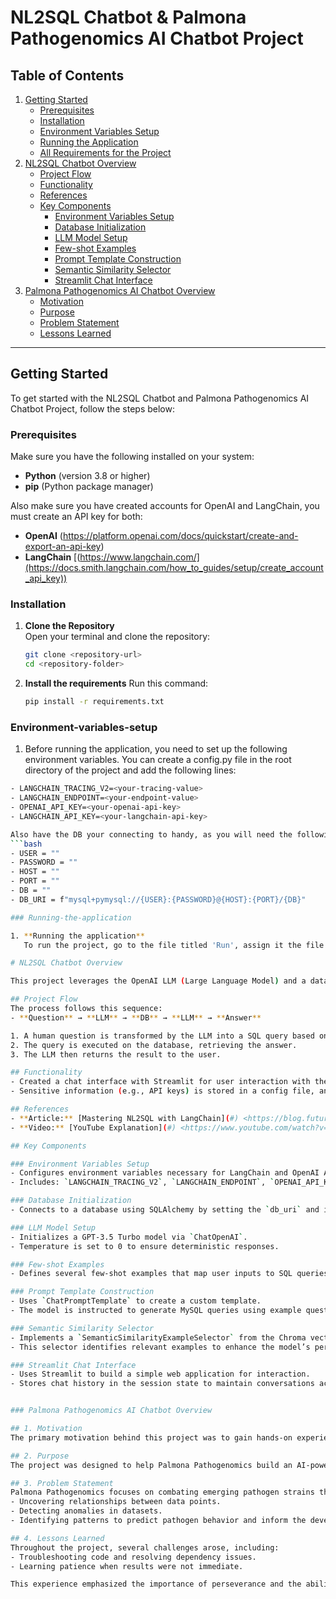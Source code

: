 # NL2SQL Chatbot & Palmona Pathogenomics AI Chatbot Project

## Table of Contents
1. [Getting Started](#getting-started)  
   - [Prerequisites](#prerequisites)  
   - [Installation](#installation)
   - [Environment Variables Setup](#Environment-variables-setup)  
   - [Running the Application](#Running-the-application)  
   - [All Requirements for the Project](requirements.txt)  
2. [NL2SQL Chatbot Overview](#nl2sql-chatbot-overview)  
   - [Project Flow](#project-flow)  
   - [Functionality](#functionality)  
   - [References](#references)  
   - [Key Components](#key-components)  
     - [Environment Variables Setup](#environment-variables-setup-1)  
     - [Database Initialization](#database-initialization)  
     - [LLM Model Setup](#llm-model-setup)  
     - [Few-shot Examples](#few-shot-examples)  
     - [Prompt Template Construction](#prompt-template-construction)  
     - [Semantic Similarity Selector](#semantic-similarity-selector)  
     - [Streamlit Chat Interface](#streamlit-chat-interface)  
3. [Palmona Pathogenomics AI Chatbot Overview](#palmona-pathogenomics-ai-chatbot-overview)  
   - [Motivation](#motivation)  
   - [Purpose](#purpose)  
   - [Problem Statement](#problem-statement)  
   - [Lessons Learned](#lessons-learned)

---

## Getting Started

To get started with the NL2SQL Chatbot and Palmona Pathogenomics AI Chatbot Project, follow the steps below:

### Prerequisites

Make sure you have the following installed on your system:

- **Python** (version 3.8 or higher)
- **pip** (Python package manager)

Also make sure you have created accounts for OpenAI and LangChain, you must create an API key for both:

- **OpenAI** (https://platform.openai.com/docs/quickstart/create-and-export-an-api-key)
- **LangChain** [(https://www.langchain.com/](https://docs.smith.langchain.com/how_to_guides/setup/create_account_api_key))

### Installation

1. **Clone the Repository**  
   Open your terminal and clone the repository:
   ```bash
   git clone <repository-url>
   cd <repository-folder>

2. **Install the requirements**
   Run this command:
   ```bash
   pip install -r requirements.txt

### Environment-variables-setup

1. Before running the application, you need to set up the following environment variables. 
You can create a config.py file in the root directory of the project and add the following lines:
```bash
- LANGCHAIN_TRACING_V2=<your-tracing-value>
- LANGCHAIN_ENDPOINT=<your-endpoint-value>
- OPENAI_API_KEY=<your-openai-api-key>
- LANGCHAIN_API_KEY=<your-langchain-api-key>

Also have the DB your connecting to handy, as you will need the following information to put within the config file:
```bash
- USER = ""
- PASSWORD = ""
- HOST = ""
- PORT = ""
- DB = ""
- DB_URI = f"mysql+pymysql://{USER}:{PASSWORD}@{HOST}:{PORT}/{DB}"

### Running-the-application

1. **Running the application**
   To run the project, go to the file titled 'Run', assign it the file extension .ipynb, this file will start streamlit and launch the chatbot

# NL2SQL Chatbot Overview

This project leverages the OpenAI LLM (Large Language Model) and a database (DB) to derive insights from the information stored within the database.

## Project Flow
The process follows this sequence:
- **Question** → **LLM** → **DB** → **LLM** → **Answer**

1. A human question is transformed by the LLM into a SQL query based on the database properties.
2. The query is executed on the database, retrieving the answer.
3. The LLM then returns the result to the user.

## Functionality
- Created a chat interface with Streamlit for user interaction with the LLM.
- Sensitive information (e.g., API keys) is stored in a config file, and relevant variables are imported into the code.

## References
- **Article:** [Mastering NL2SQL with LangChain](#) <https://blog.futuresmart.ai/mastering-natural-language-to-sql-with-langchain-nl2sql>
- **Video:** [YouTube Explanation](#) <https://www.youtube.com/watch?v=fss6CrmQU2Y>

## Key Components

### Environment Variables Setup
- Configures environment variables necessary for LangChain and OpenAI API.
- Includes: `LANGCHAIN_TRACING_V2`, `LANGCHAIN_ENDPOINT`, `OPENAI_API_KEY`, and `LANGCHAIN_API_KEY`.

### Database Initialization
- Connects to a database using SQLAlchemy by setting the `db_uri` and initializing a `SQLDatabase` object for handling SQL queries.

### LLM Model Setup
- Initializes a GPT-3.5 Turbo model via `ChatOpenAI`.
- Temperature is set to 0 to ensure deterministic responses.

### Few-shot Examples
- Defines several few-shot examples that map user inputs to SQL queries. These examples assist the LLM in crafting accurate SQL queries based on the given questions.

### Prompt Template Construction
- Uses `ChatPromptTemplate` to create a custom template.
- The model is instructed to generate MySQL queries using example questions and answers for reference.

### Semantic Similarity Selector
- Implements a `SemanticSimilarityExampleSelector` from the Chroma vectorstore.
- This selector identifies relevant examples to enhance the model’s performance by selecting the most similar examples based on the user’s input.

### Streamlit Chat Interface
- Uses Streamlit to build a simple web application for interaction.
- Stores chat history in the session state to maintain conversations across user inputs.


### Palmona Pathogenomics AI Chatbot Overview

## 1. Motivation
The primary motivation behind this project was to gain hands-on experience with AI-related technologies. As AI shapes the future, acquiring practical knowledge in this field is essential. Expanding skill sets across different areas of technology provides flexibility and opportunities for growth.

## 2. Purpose
The project was designed to help Palmona Pathogenomics build an AI-powered chatbot. This chatbot offers paid subscribers personalized insights by analyzing their individual data, enabling better decision-making in health-related scenarios.

## 3. Problem Statement
Palmona Pathogenomics focuses on combating emerging pathogen strains that threaten public health. The AI chatbot assists users by:
- Uncovering relationships between data points.
- Detecting anomalies in datasets.
- Identifying patterns to predict pathogen behavior and inform the development of targeted interventions.

## 4. Lessons Learned
Throughout the project, several challenges arose, including:
- Troubleshooting code and resolving dependency issues.
- Learning patience when results were not immediate.

This experience emphasized the importance of perseverance and the ability to take a step back when necessary. Patience is a critical skill, developed only through consistent practice and overcoming setbacks.



